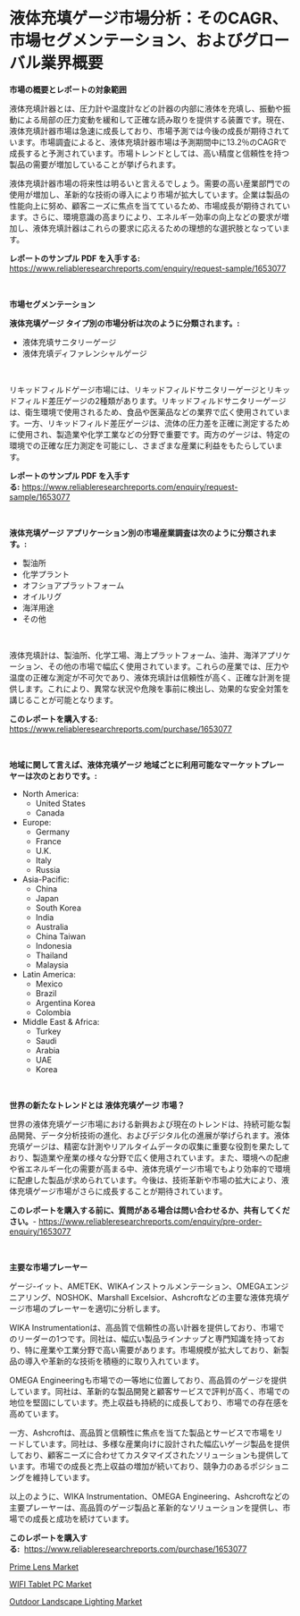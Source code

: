 <p><h1>液体充填ゲージ市場分析：そのCAGR、市場セグメンテーション、およびグローバル業界概要</h1></p><p><strong>市場の概要とレポートの対象範囲</strong></p>
<p><p>液体充填計器とは、圧力計や温度計などの計器の内部に液体を充填し、振動や振動による局部の圧力変動を緩和して正確な読み取りを提供する装置です。現在、液体充填計器市場は急速に成長しており、市場予測では今後の成長が期待されています。市場調査によると、液体充填計器市場は予測期間中に13.2％のCAGRで成長すると予測されています。市場トレンドとしては、高い精度と信頼性を持つ製品の需要が増加していることが挙げられます。</p><p>液体充填計器市場の将来性は明るいと言えるでしょう。需要の高い産業部門での使用が増加し、革新的な技術の導入により市場が拡大しています。企業は製品の性能向上に努め、顧客ニーズに焦点を当てているため、市場成長が期待されています。さらに、環境意識の高まりにより、エネルギー効率の向上などの要求が増加し、液体充填計器はこれらの要求に応えるための理想的な選択肢となっています。</p></p>
<p><strong>レポートのサンプル PDF を入手する:</strong> <a href="https://www.reliableresearchreports.com/enquiry/request-sample/1653077">https://www.reliableresearchreports.com/enquiry/request-sample/1653077</a></p>
<p>&nbsp;</p>
<p><strong>市場セグメンテーション</strong></p>
<p><strong>液体充填ゲージ タイプ別の市場分析は次のように分類されます。:</strong></p>
<p><ul><li>液体充填サニタリーゲージ</li><li>液体充填ディファレンシャルゲージ</li></ul></p>
<p>&nbsp;</p>
<p><p>リキッドフィルドゲージ市場には、リキッドフィルドサニタリーゲージとリキッドフィルド差圧ゲージの2種類があります。リキッドフィルドサニタリーゲージは、衛生環境で使用されるため、食品や医薬品などの業界で広く使用されています。一方、リキッドフィルド差圧ゲージは、流体の圧力差を正確に測定するために使用され、製造業や化学工業などの分野で重要です。両方のゲージは、特定の環境での正確な圧力測定を可能にし、さまざまな産業に利益をもたらしています。</p></p>
<p><strong>レポートのサンプル PDF を入手する:</strong>&nbsp;<a href="https://www.reliableresearchreports.com/enquiry/request-sample/1653077">https://www.reliableresearchreports.com/enquiry/request-sample/1653077</a></p>
<p>&nbsp;</p>
<p><strong> 液体充填ゲージ アプリケーション別の市場産業調査は次のように分類されます。:</strong></p>
<p><ul><li>製油所</li><li>化学プラント</li><li>オフショアプラットフォーム</li><li>オイルリグ</li><li>海洋用途</li><li>その他</li></ul></p>
<p>&nbsp;</p>
<p><p>液体充填計は、製油所、化学工場、海上プラットフォーム、油井、海洋アプリケーション、その他の市場で幅広く使用されています。これらの産業では、圧力や温度の正確な測定が不可欠であり、液体充填計は信頼性が高く、正確な計測を提供します。これにより、異常な状況や危険を事前に検出し、効果的な安全対策を講じることが可能となります。</p></p>
<p><strong>このレポートを購入する:</strong>&nbsp; <a href="https://www.reliableresearchreports.com/purchase/1653077">https://www.reliableresearchreports.com/purchase/1653077</a></p>
<p>&nbsp;</p>
<p><strong>地域に関して言えば、液体充填ゲージ 地域ごとに利用可能なマーケットプレーヤーは次のとおりです。:</strong></p>
<p><ul>
    <li>
        North America:
        <ul>
            <li>United States</li>
            <li>Canada</li>
        </ul>
    </li>
    <li>
        Europe:
        <ul>
            <li>Germany</li>
            <li>France</li>
            <li>U.K.</li>
            <li>Italy</li>
            <li>Russia</li>
        </ul>
    </li>
    <li>
        Asia-Pacific:
        <ul>
            <li>China</li>
            <li>Japan</li>
            <li>South Korea</li>
            <li>India</li>
            <li>Australia</li>
            <li>China Taiwan</li>
            <li>Indonesia</li>
            <li>Thailand</li>
            <li>Malaysia</li>
        </ul>
    </li>
    <li>
        Latin America:
        <ul>
            <li>Mexico</li>
            <li>Brazil</li>
            <li>Argentina Korea</li>
            <li>Colombia</li>
        </ul>
    </li>
    <li>
        Middle East & Africa:
        <ul>
            <li>Turkey</li>
            <li>Saudi</li>
            <li>Arabia</li>
            <li>UAE</li>
            <li>Korea</li>
        </ul>
    </li>
    </ul></p>
<p>&nbsp;</p>
<p><strong>世界の新たなトレンドとは 液体充填ゲージ 市場？</strong></p>
<p><p>世界の液体充填ゲージ市場における新興および現在のトレンドは、持続可能な製品開発、データ分析技術の進化、およびデジタル化の進展が挙げられます。液体充填ゲージは、精密な計測やリアルタイムデータの収集に重要な役割を果たしており、製造業や産業の様々な分野で広く使用されています。また、環境への配慮や省エネルギー化の需要が高まる中、液体充填ゲージ市場でもより効率的で環境に配慮した製品が求められています。今後は、技術革新や市場の拡大により、液体充填ゲージ市場がさらに成長することが期待されています。</p></p>
<p><strong>このレポートを購入する前に、質問がある場合は問い合わせるか、共有してください。</strong>- <a href="https://www.reliableresearchreports.com/enquiry/pre-order-enquiry/1653077">https://www.reliableresearchreports.com/enquiry/pre-order-enquiry/1653077</a></p>
<p>&nbsp;</p>
<p><strong>主要な市場プレーヤー</strong></p>
<p><p>ゲージ-イット、AMETEK、WIKAインストゥルメンテーション、OMEGAエンジニアリング、NOSHOK、Marshall Excelsior、Ashcroftなどの主要な液体充填ゲージ市場のプレーヤーを適切に分析します。</p><p>WIKA Instrumentationは、高品質で信頼性の高い計器を提供しており、市場でのリーダーの1つです。同社は、幅広い製品ラインナップと専門知識を持っており、特に産業や工業分野で高い需要があります。市場規模が拡大しており、新製品の導入や革新的な技術を積極的に取り入れています。</p><p>OMEGA Engineeringも市場での一等地に位置しており、高品質のゲージを提供しています。同社は、革新的な製品開発と顧客サービスで評判が高く、市場での地位を堅固にしています。売上収益も持続的に成長しており、市場での存在感を高めています。</p><p>一方、Ashcroftは、高品質と信頼性に焦点を当てた製品とサービスで市場をリードしています。同社は、多様な産業向けに設計された幅広いゲージ製品を提供しており、顧客ニーズに合わせてカスタマイズされたソリューションも提供しています。市場での成長と売上収益の増加が続いており、競争力のあるポジショニングを維持しています。</p><p>以上のように、WIKA Instrumentation、OMEGA Engineering、Ashcroftなどの主要プレーヤーは、高品質のゲージ製品と革新的なソリューションを提供し、市場での成長と成功を続けています。</p></p>
<p><strong>このレポートを購入する:</strong>&nbsp;&nbsp;<a href="https://www.reliableresearchreports.com/purchase/1653077">https://www.reliableresearchreports.com/purchase/1653077</a></p>
<p><p><a href="https://github.com/YashRP12/Market-Research-Report-List-3/blob/main/prime-lens-market.md">Prime Lens Market</a></p><p><a href="https://github.com/Angelnienowdseej3e45z3p8c/Market-Research-Report-List-1/blob/main/wifi-tablet-pc-market.md">WIFI Tablet PC Market</a></p><p><a href="https://github.com/khayangel/Market-Research-Report-List-2/blob/main/outdoor-landscape-lighting-market.md">Outdoor Landscape Lighting Market</a></p></p>